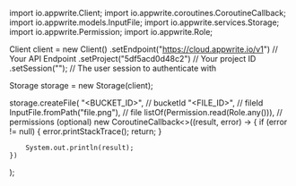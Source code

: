 import io.appwrite.Client;
import io.appwrite.coroutines.CoroutineCallback;
import io.appwrite.models.InputFile;
import io.appwrite.services.Storage;
import io.appwrite.Permission;
import io.appwrite.Role;

Client client = new Client()
    .setEndpoint("https://cloud.appwrite.io/v1") // Your API Endpoint
    .setProject("5df5acd0d48c2") // Your project ID
    .setSession(""); // The user session to authenticate with

Storage storage = new Storage(client);

storage.createFile(
    "<BUCKET_ID>", // bucketId
    "<FILE_ID>", // fileId
    InputFile.fromPath("file.png"), // file
    listOf(Permission.read(Role.any())), // permissions (optional)
    new CoroutineCallback<>((result, error) -> {
        if (error != null) {
            error.printStackTrace();
            return;
        }

        System.out.println(result);
    })
);

